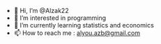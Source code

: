- 👋 Hi, I’m @Alzak22
- 👀 I’m interested in programming
- 🌱 I’m currently learning statistics and economics
- 📫 How to reach me : alyou.azb@gmail.com

<!---
Alzak22/Alzak22 is a ✨ special ✨ repository because its `README.md` (this file) appears on your GitHub profile.
You can click the Preview link to take a look at your changes.
--->
